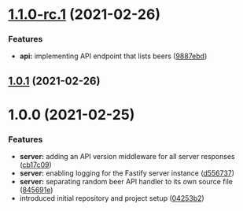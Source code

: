 # [1.1.0-rc.1](https://github.com/epam-debrecen-ui-community/tech-corner-3-semrel/compare/v1.0.1...v1.1.0-rc.1) (2021-02-26)


### Features

* **api:** implementing API endpoint that lists beers ([9887ebd](https://github.com/epam-debrecen-ui-community/tech-corner-3-semrel/commit/9887ebda0e690bb11db2f2f50271e86ac4a82c7f))

## [1.0.1](https://github.com/epam-debrecen-ui-community/tech-corner-3-semrel/compare/v1.0.0...v1.0.1) (2021-02-26)

# 1.0.0 (2021-02-25)


### Features

* **server:** adding an API version middleware for all server responses ([cb17c09](https://github.com/epam-debrecen-ui-community/tech-corner-3-semrel/commit/cb17c09e69c6b7281ea7c19bad6902242dde7bf4))
* **server:** enabling logging for the Fastify server instance ([d556737](https://github.com/epam-debrecen-ui-community/tech-corner-3-semrel/commit/d5567377daf7a4d9dbd178d477fa5a5a3c893e6c))
* **server:** separating random beer API handler to its own source file ([845691e](https://github.com/epam-debrecen-ui-community/tech-corner-3-semrel/commit/845691e6681690c8536bc8d115c4efb7aa7be685))
* introduced initial repository and project setup ([04253b2](https://github.com/epam-debrecen-ui-community/tech-corner-3-semrel/commit/04253b2252825e9692796cbc0f1efd15afe869e9))
